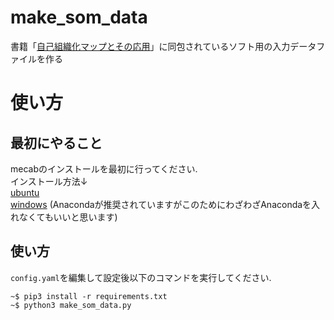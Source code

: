 # make_som_data
書籍「[自己組織化マップとその応用](https://www.maruzen-publishing.co.jp/item/?book_no=294607)」に同包されているソフト用の入力データファイルを作る

# 使い方
## 最初にやること
mecabのインストールを最初に行ってください.  
インストール方法↓  
[ubuntu](https://qiita.com/ekzemplaro/items/c98c7f6698f130b55d53)  
[windows](https://qiita.com/menon/items/f041b7c46543f38f78f7) (Anacondaが推奨されていますがこのためにわざわざAnacondaを入れなくてもいいと思います)
## 使い方
`config.yaml`を編集して設定後以下のコマンドを実行してください.
```
~$ pip3 install -r requirements.txt
~$ python3 make_som_data.py
```
